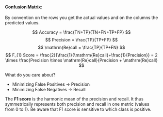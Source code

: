 
#### Confusion Matrix:
By convention on the rows you get the actual values and on the columns the predicted values. 

$$
 Accuracy = \frac{TN+TP}{TN+FN+TP+FP}
$$
$$
Precision = \frac{TP}{TP+FP}
$$
$$
\mathrm{Re}call = \frac{TP}{TP+FN}
$$
$$
F_{1} Score  = \frac{2}{\frac{1}{\mathrm{Re}call}+\frac{1}{Precision}} = 2 \times \frac{Precision \times \mathrm{Re}call}{Precision + \mathrm{Re}call}
$$

What do you care about?
- Minimizing False Positives -> Precision
- Minimizing False Negatives -> Recall

The **F1 score** is the harmonic mean of the precision and recall. It thus symmetrically represents both precision and recall in one metric (values from 0 to 1). Be aware that F1 score is sensitive to which class is positive. 

